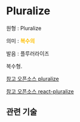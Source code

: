 # Pluralize

원형 : Pluralize

의미  : <span style="color:#FFBF00; font-weight:bold;">복수의</span>

발음 : 플루러라이즈

복수형.

[참고 오픈소스 pluralize](https://github.com/blakeembrey/pluralize)

[참고 오픈소스 react-pluralize ](https://github.com/tsmith123/react-pluralize)

## 관련 기술




